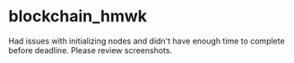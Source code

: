 # blockchain_hmwk
Had issues with initializing nodes and didn't have enough time to complete before deadline. Please review screenshots.